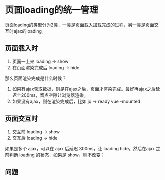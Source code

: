 # 页面loading的统一管理

页面loading的类型分为2类，一类是页面载入加载完成的过程，另一类是页面交互时ajax的loading。

## 页面载入时

1. 页面一上来 loading -> show
2. 在页面渲染完成后 loading -> hide

那么页面渲染完成是什么时候？

1. 如果有ajax获取数据，则是在ajax之后，页面才渲染完成。最好再ajax之后延迟个200ms，留点空隙让浏览器渲染。
2. 如果没有ajax，则在渲染完成后，比如 jq -> ready vue -mounted

## 页面交互时

1. 交互前 loading -> show
2. 交互后 loading -> hide

如果是多个 ajax，可以在 ajax 后延迟 300ms，让 loading hide。然后在ajax 之前判断 loading 的状态，如果是 show，则不改变；

## 问题

